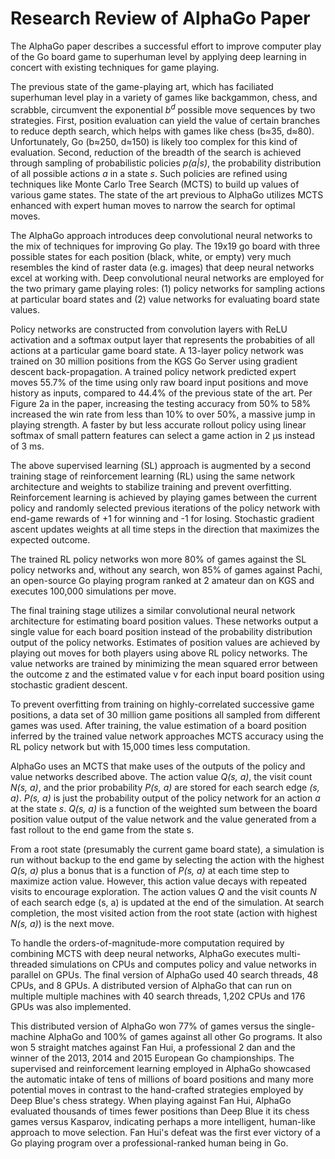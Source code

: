 # Research Review of AlphaGo Paper

The AlphaGo paper describes a successful effort to improve computer play of the Go board game to
superhuman level by applying deep learning in concert with existing techniques for game playing.

The previous state of the game-playing art, which has faciliated superhuman level play in a variety 
of games like backgammon, chess, and scrabble, circumvent the exponential *b<sup>d* possible move
sequences by two strategies.  First, position evaluation can yield the value of certain branches 
to reduce depth search, which helps with games like chess (b≈35, d≈80).  Unfortunately, 
Go (b≈250, d≈150) is likely too complex for this kind of evaluation.  Second, reduction of
the breadth of the search is achieved through sampling of probabilistic policies *p(a|s)*, the 
probability distribution of all possible actions *a* in a state *s*. Such policies are refined
using techniques like Monte Carlo Tree Search (MCTS) to build up values of various game states. The
state of the art previous to AlphaGo utilizes MCTS enhanced with expert human moves to narrow the
search for optimal moves.

The AlphaGo approach introduces deep convolutional neural networks to the mix of techniques for 
improving Go play.  The 19x19 go board with three possible states for each position (black, white,
or empty) very much resembles the kind of raster data (e.g. images) that deep neural networks excel 
at working with.  Deep convolutional neural networks are employed for the two primary game playing 
roles: (1) policy networks for sampling actions at particular board states and (2) value networks 
for evaluating board state values.

Policy networks are constructed from convolution layers with ReLU activation and a softmax output
layer that represents the probabities of all actions at a particular game board state.  A 13-layer 
policy network was trained on 30 million positions from the KGS Go Server using gradient
descent back-propagation.  A trained policy network predicted expert moves 55.7% of the time using 
only raw board input positions and move history as inputs, compared to 44.4% of the previous state 
of the art.  Per Figure 2a in the paper, increasing the testing accuracy from 50% to 58% increased 
the win rate from less than 10% to over 50%, a massive jump in playing strength.  A faster by but 
less accurate rollout policy using linear softmax of small pattern features can select a game 
action in 2 μs instead of 3 ms.

The above supervised learning (SL) approach is augmented by a second training stage of 
reinforcement learning (RL) using the same network architecture and weights to stabilize training 
and prevent overfitting.  Reinforcement learning is achieved by playing games between the current 
policy and randomly selected previous iterations of the policy network with end-game rewards of 
+1 for winning and -1 for losing.  Stochastic gradient ascent updates weights at all time steps 
in the direction that maximizes the expected outcome.

The trained RL policy networks won more 80% of games against the SL policy networks and, without 
any search, won 85% of games against Pachi, an open-source Go playing program ranked at 2 amateur 
dan on KGS and executes 100,000 simulations per move.

The final training stage utilizes a similar convolutional neural network architecture for estimating
board position values.  These networks output a single value for each board position instead of the
probability distribution output of the policy networks. Estimates of position values are achieved
by playing out moves for both players using above RL policy networks. The value networks are 
trained by minimizing the mean squared error between the outcome z and the estimated value v for
each input board position using stochastic gradient descent.

To prevent overfitting from training on highly-correlated successive game positions, a data set of
30 million game positions all sampled from different games was used. After training, the value
estimation of a board position inferred by the trained value network approaches MCTS accuracy using 
the RL policy network but with 15,000 times less computation.

AlphaGo uses an MCTS that make uses of the outputs of the policy and value networks described
above.  The action value *Q(s, a)*, the visit count *N(s, a)*, and the prior probability *P(s, a)*
are stored for each search edge *(s, a)*.  *P(s, a)* is just the probability output of the policy 
network for an action *a* at the state *s*.  *Q(s, a)* is a function of the weighted sum between
the board position value output of the value network and the value generated from a fast rollout 
to the end game from the state s. 

From a root state (presumably the current game board state), a simulation is run without backup to 
the end game by selecting the action with the highest *Q(s, a)* plus a bonus that is a function of
*P(s, a)* at each time step to maximize action value.  However, this action value decays with 
repeated visits to encourage exploration. The action values *Q* and the visit counts *N* of each 
search edge (s, a) is updated at the end of the simulation.  At search completion, the most visited
action from the root state (action with highest *N(s, a)*) is the next move.

To handle the orders-of-magnitude-more computation required by combining MCTS with deep neural
networks, AlphaGo executes multi-threaded simulations on CPUs and computes policy and value 
networks in parallel on GPUs. The final version of AlphaGo used 40 search threads, 48 CPUs, and 
8 GPUs. A distributed version of AlphaGo that can run on multiple multiple machines with 40 search 
threads, 1,202 CPUs and 176 GPUs was also implemented.

This distributed version of AlphaGo won 77% of games versus the single-machine AlphaGo and 100%
of games against all other Go programs.  It also won 5 straight matches against Fan Hui, a 
professional 2 dan and the winner of the 2013, 2014 and 2015 European Go championships. The 
supervised and reinforcement learning employed in AlphaGo showcased the automatic intake of
tens of millions of board positions and many more potential moves in contrast to the hand-crafted
strategies employed by Deep Blue's chess strategy.  When playing against Fan Hui, AlphaGo evaluated
thousands of times fewer positions than Deep Blue it its chess games versus Kasparov, indicating
perhaps a more intelligent, human-like approach to move selection.  Fan Hui's defeat was the first 
ever victory of a Go playing program over a professional-ranked human being in Go.